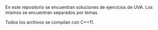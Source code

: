 En este repositorio se encuentran soluciones de ejercicios de UVA. Los mismos se encuentran separados por temas.

Todos los archivos se compilan con C++11.

